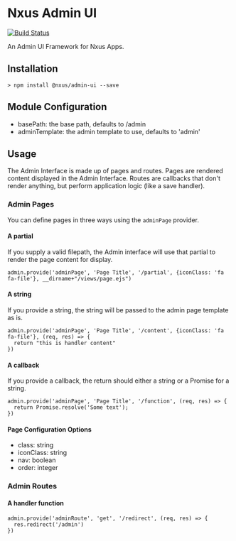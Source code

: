 # Nxus Admin UI

[![Build Status](https://travis-ci.org/nxus/admin-ui.svg?branch=master)](https://travis-ci.org/nxus/admin-ui)

An Admin UI Framework for Nxus Apps.

## Installation

```
> npm install @nxus/admin-ui --save
```

## Module Configuration

* basePath: the base path, defaults to /admin
* adminTemplate: the admin template to use, defaults to 'admin'

## Usage

The Admin Interface is made up of pages and routes. Pages are rendered content displayed in the Admin Interface. Routes are callbacks that don't render anything, but perform application logic (like a save handler).

### Admin Pages

You can define pages in three ways using the `adminPage` provider. 

#### A partial

If you supply a valid filepath, the Admin interface will use that partial to render the page content for display.

```
admin.provide('adminPage', 'Page Title', '/partial', {iconClass: 'fa fa-file'}, __dirname+"/views/page.ejs")
```

#### A string

If you provide a string, the string will be passed to the admin page template as is.

```
admin.provide('adminPage', 'Page Title', '/content', {iconClass: 'fa fa-file'}, (req, res) => {
  return "this is handler content"
})
```

#### A callback

If you provide a callback, the return should either a string or a Promise for a string.

```
admin.provide('adminPage', 'Page Title', '/function', (req, res) => {
  return Promise.resolve('Some text');
})
```

#### Page Configuration Options

- class: string
- iconClass: string
- nav: boolean
- order: integer

### Admin Routes

#### A handler function

```
admin.provide('adminRoute', 'get', '/redirect', (req, res) => {
  res.redirect('/admin')
})
```
